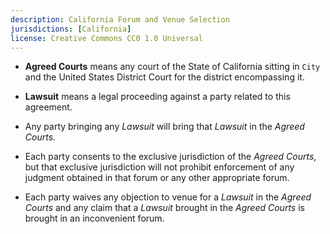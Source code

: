 ```yaml
---
description: California Forum and Venue Selection
jurisdictions: [California]
license: Creative Commons CC0 1.0 Universal
---
```


- **Agreed Courts** means any court of the State of California sitting in `City` and the United States District Court for the district encompassing it.

- **Lawsuit** means a legal proceeding against a party related to this agreement.

- Any party bringing any _Lawsuit_ will bring that _Lawsuit_ in the _Agreed Courts_.

- Each party consents to the exclusive jurisdiction of the _Agreed Courts_, but that exclusive jurisdiction will not prohibit enforcement of any judgment obtained in that forum or any other appropriate forum.

- Each party waives any objection to venue for a _Lawsuit_ in the _Agreed Courts_ and any claim that a _Lawsuit_ brought in the _Agreed Courts_ is brought in an inconvenient forum.

